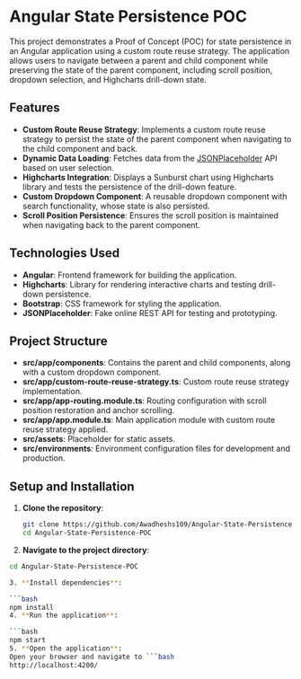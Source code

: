 # Angular State Persistence POC

This project demonstrates a Proof of Concept (POC) for state persistence in an Angular application using a custom route reuse strategy. The application allows users to navigate between a parent and child component while preserving the state of the parent component, including scroll position, dropdown selection, and Highcharts drill-down state.

## Features

- **Custom Route Reuse Strategy**: Implements a custom route reuse strategy to persist the state of the parent component when navigating to the child component and back.
- **Dynamic Data Loading**: Fetches data from the [JSONPlaceholder](https://jsonplaceholder.typicode.com/) API based on user selection.
- **Highcharts Integration**: Displays a Sunburst chart using Highcharts library and tests the persistence of the drill-down feature.
- **Custom Dropdown Component**: A reusable dropdown component with search functionality, whose state is also persisted.
- **Scroll Position Persistence**: Ensures the scroll position is maintained when navigating back to the parent component.

## Technologies Used

- **Angular**: Frontend framework for building the application.
- **Highcharts**: Library for rendering interactive charts and testing drill-down persistence.
- **Bootstrap**: CSS framework for styling the application.
- **JSONPlaceholder**: Fake online REST API for testing and prototyping.

## Project Structure

- **src/app/components**: Contains the parent and child components, along with a custom dropdown component.
- **src/app/custom-route-reuse-strategy.ts**: Custom route reuse strategy implementation.
- **src/app/app-routing.module.ts**: Routing configuration with scroll position restoration and anchor scrolling.
- **src/app/app.module.ts**: Main application module with custom route reuse strategy applied.
- **src/assets**: Placeholder for static assets.
- **src/environments**: Environment configuration files for development and production.

## Setup and Installation

1. **Clone the repository**:
   ```bash
   git clone https://github.com/Awadheshs109/Angular-State-Persistence-POC.git
   cd Angular-State-Persistence-POC

2. **Navigate to the project directory**:

```bash
cd Angular-State-Persistence-POC

3. **Install dependencies**:

```bash
npm install
4. **Run the application**:

```bash
npm start
5. **Open the application**:
Open your browser and navigate to ```bash
http://localhost:4200/
